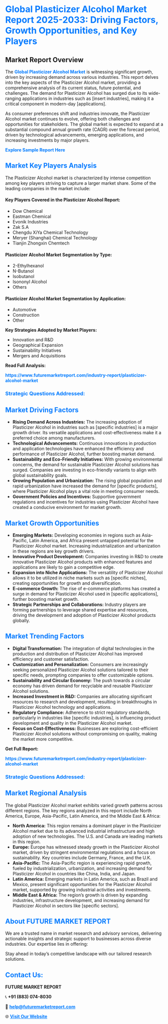 <h1 style="color: #007BFF;">Global Plasticizer Alcohol Market Report 2025-2033: Driving Factors, Growth Opportunities, and Key Players</h1>

<section id="overview">
<h2>Market Report Overview</h2>
<p>The <a href="https://www.futuremarketreport.com/industry-report/plasticizer-alcohol-market" style="color: #007BFF; text-decoration: none;"><strong>Global Plasticizer Alcohol Market</strong></a> is witnessing significant growth, driven by increasing demand across various industries. This report delves into the key aspects of the Plasticizer Alcohol market, providing a comprehensive analysis of its current status, future potential, and challenges. The demand for Plasticizer Alcohol has surged due to its wide-ranging applications in industries such as [insert industries], making it a critical component in modern-day [applications].</p>
<p>As consumer preferences shift and industries innovate, the Plasticizer Alcohol market continues to evolve, offering both challenges and opportunities for stakeholders. The global market is expected to expand at a substantial compound annual growth rate (CAGR) over the forecast period, driven by technological advancements, emerging applications, and increasing investments by major players.</p>
</section>

<section id="overview">
<p><a href="https://www.futuremarketreport.com/request-sample/reportId=83275" style="color: #007BFF; text-decoration: none;"><strong>Explore Sample Report Here</strong></a></p>
</section>

<section id="key-players">
<h2 style="color: #007BFF;">Market Key Players Analysis</h2>
<p>The Plasticizer Alcohol market is characterized by intense competition among key players striving to capture a larger market share. Some of the leading companies in the market include:</p>
<h4>Key Players Covered in the Plasticizer Alcohol Report:</h4>
<ul><li>Dow Chemical</li><li>Eastman Chemical</li><li>Evonik Industries</li><li>Zak S.A</li><li>Chengdu XiYa Chemical Technology</li><li>Meryer (Shanghai) Chemical Technology</li><li>Tianjin Zhongxin Chemtech</li></ul>
<h4>Plasticizer Alcohol Market Segmentation by Type:</h4>
<ul><li>2-Ethylhexanol</li><li>N-Butanol</li><li>Isobutanol</li><li>Isononyl Alcohol</li><li>Others</li></ul>

<h4>Plasticizer Alcohol Market Segmentation by Application:</h4>
<ul><li>Automotive</li><li>Construction</li><li>Other</li></ul>
<p><strong>Key Strategies Adopted by Market Players:</strong></p>
<ul>
<li>Innovation and R&D</li>
<li>Geographical Expansion</li>
<li>Sustainability Initiatives</li>
<li>Mergers and Acquisitions</li>
</ul>
</section>

<section>
<p><strong>Read Full Analysis: </strong></p><a href="https://www.futuremarketreport.com/industry-report/plasticizer-alcohol-market" style="color: #007BFF; text-decoration: none;"><strong>https://www.futuremarketreport.com/industry-report/plasticizer-alcohol-market</strong></a>
<h3 style="color: #007BFF;">Strategic Questions Addressed:</h3>
</section>

<section id="driving-factors">
<h2 style="color: #007BFF;">Market Driving Factors</h2>
<ul>
<li><strong>Rising Demand Across Industries:</strong> The increasing adoption of Plasticizer Alcohol in industries such as [specific industries] is a major growth driver. Its versatile applications and cost-effectiveness make it a preferred choice among manufacturers.</li>
<li><strong>Technological Advancements:</strong> Continuous innovations in production and application technologies have enhanced the efficiency and performance of Plasticizer Alcohol, further boosting market demand.</li>
<li><strong>Sustainability and Eco-Friendly Initiatives:</strong> With growing environmental concerns, the demand for sustainable Plasticizer Alcohol solutions has surged. Companies are investing in eco-friendly variants to align with global sustainability goals.</li>
<li><strong>Growing Population and Urbanization:</strong> The rising global population and rapid urbanization have increased the demand for [specific products], where Plasticizer Alcohol plays a vital role in meeting consumer needs.</li>
<li><strong>Government Policies and Incentives:</strong> Supportive government regulations and incentives for industries using Plasticizer Alcohol have created a conducive environment for market growth.</li>
</ul>
</section>

<section id="growth-opportunities">
<h2 style="color: #007BFF;">Market Growth Opportunities</h2>
<ul>
<li><strong>Emerging Markets:</strong> Developing economies in regions such as Asia-Pacific, Latin America, and Africa present untapped potential for the Plasticizer Alcohol market. Increasing industrialization and urbanization in these regions are key growth drivers.</li>
<li><strong>Innovative Product Development:</strong> Companies investing in R&D to create innovative Plasticizer Alcohol products with enhanced features and applications are likely to gain a competitive edge.</li>
<li><strong>Expansion into Niche Applications:</strong> The versatility of Plasticizer Alcohol allows it to be utilized in niche markets such as [specific niches], creating opportunities for growth and diversification.</li>
<li><strong>E-commerce Growth:</strong> The rise of e-commerce platforms has created a surge in demand for Plasticizer Alcohol used in [specific applications], further boosting market growth.</li>
<li><strong>Strategic Partnerships and Collaborations:</strong> Industry players are forming partnerships to leverage shared expertise and resources, driving the development and adoption of Plasticizer Alcohol products globally.</li>
</ul>
</section>

<section id="trending-factors">
<h2 style="color: #007BFF;">Market Trending Factors</h2>
<ul>
<li><strong>Digital Transformation:</strong> The integration of digital technologies in the production and distribution of Plasticizer Alcohol has improved efficiency and customer satisfaction.</li>
<li><strong>Customization and Personalization:</strong> Consumers are increasingly seeking personalized Plasticizer Alcohol solutions tailored to their specific needs, prompting companies to offer customizable options.</li>
<li><strong>Sustainability and Circular Economy:</strong> The push towards a circular economy has driven demand for recyclable and reusable Plasticizer Alcohol solutions.</li>
<li><strong>Increased Investment in R&D:</strong> Companies are allocating significant resources to research and development, resulting in breakthroughs in Plasticizer Alcohol technology and applications.</li>
<li><strong>Regulatory Compliance:</strong> Adherence to strict regulatory standards, particularly in industries like [specific industries], is influencing product development and quality in the Plasticizer Alcohol market.</li>
<li><strong>Focus on Cost-Effectiveness:</strong> Businesses are exploring cost-efficient Plasticizer Alcohol solutions without compromising on quality, making the market more competitive.</li>
</ul>
</section>

<section>
<p><strong>Get Full Report: </strong></p><a href="https://www.futuremarketreport.com/industry-report/plasticizer-alcohol-market" style="color: #007BFF; text-decoration: none;"><strong>https://www.futuremarketreport.com/industry-report/plasticizer-alcohol-market</strong></a>
<h3 style="color: #007BFF;">Strategic Questions Addressed:</h3>
</section>


<section id="regional-analysis">
<h2 style="color: #007BFF;">Market Regional Analysis</h2>
<p>The global Plasticizer Alcohol market exhibits varied growth patterns across different regions. The key regions analyzed in this report include North America, Europe, Asia-Pacific, Latin America, and the Middle East & Africa:</p>
<ul>
<li><strong>North America:</strong> This region remains a dominant player in the Plasticizer Alcohol market due to its advanced industrial infrastructure and high adoption of new technologies. The U.S. and Canada are leading markets in this region.</li>
<li><strong>Europe:</strong> Europe has witnessed steady growth in the Plasticizer Alcohol market, driven by stringent environmental regulations and a focus on sustainability. Key countries include Germany, France, and the U.K.</li>
<li><strong>Asia-Pacific:</strong> The Asia-Pacific region is experiencing rapid growth, fueled by industrialization, urbanization, and increasing demand for Plasticizer Alcohol in countries like China, India, and Japan.</li>
<li><strong>Latin America:</strong> Emerging markets in Latin America, such as Brazil and Mexico, present significant opportunities for the Plasticizer Alcohol market, supported by growing industrial activities and investments.</li>
<li><strong>Middle East & Africa:</strong> The region’s growth is driven by expanding industries, infrastructure development, and increasing demand for Plasticizer Alcohol in sectors like [specific sectors].</li>
</ul>
</section>

<footer>
<h2 style="color: #007BFF;">About FUTURE MARKET REPORT</h2>
<p>We are a trusted name in market research and advisory services, delivering actionable insights and strategic support to businesses across diverse industries. Our expertise lies in offering:</p>

<p>Stay ahead in today’s competitive landscape with our tailored research solutions.</p>

<h2 style="color: #007BFF;">Contact Us:</h2>
<p><strong>FUTURE MARKET REPORT</strong></p>
<p>📞 <strong>+91 (883) 074-8030</strong></p>
<p>📧 <strong><a href="mailto:help@futuremarketreport.com" style="color: #007BFF;">help@futuremarketreport.com</a></strong></p>
<p>🌐 <strong><a href="https://www.futuremarketreport.com/" style="color: #007BFF;">Visit Our Website</a></strong></p>
</footer>